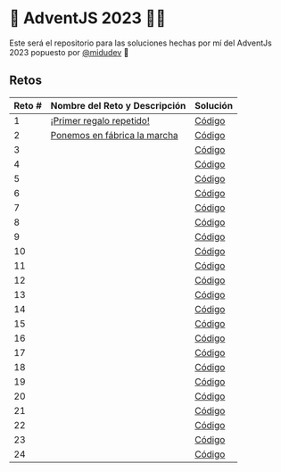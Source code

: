 # 🎁 AdventJS 2023 🎅🏼

Este será el repositorio para las soluciones hechas por mí del AdventJs 2023 popuesto por [@midudev](https://www.github.com/midudev) 🎊

## Retos

| **Reto #** | **Nombre del Reto y Descripción**                                                                           | **Solución**                                                                        |
| ---------- | ----------------------------------------------------------------------------------------------------------- | ----------------------------------------------------------------------------------- |
| 1          | [¡Primer regalo repetido!](https://github.com/JaxxBalyit/AdventJs/blob/main/2023/Reto-1/Description.md)     | [Código](https://github.com/JaxxBalyit/AdventJs/blob/main/2023/Reto-1/solution.js)  |
| 2          | [Ponemos en fábrica la marcha](https://github.com/JaxxBalyit/AdventJs/blob/main/2023/Reto-2/Description.md) | [Código](https://github.com/JaxxBalyit/AdventJs/blob/main/2023/Reto-2/solution.js)  |
| 3          | [](https://github.com/JaxxBalyit/AdventJs/blob/main/2023/Reto-3/Description.md)                             | [Código](https://github.com/JaxxBalyit/AdventJs/blob/main/2023/Reto-3/solution.js)  |
| 4          | [](https://github.com/JaxxBalyit/AdventJs/blob/main/2023/Reto-4/Description.md)                             | [Código](https://github.com/JaxxBalyit/AdventJs/blob/main/2023/Reto-4/solution.js)  |
| 5          | [](https://github.com/JaxxBalyit/AdventJs/blob/main/2023/Reto-5/Description.md)                             | [Código](https://github.com/JaxxBalyit/AdventJs/blob/main/2023/Reto-5/solution.js)  |
| 6          | [](https://github.com/JaxxBalyit/AdventJs/blob/main/2023/Reto-6/Description.md)                             | [Código](https://github.com/JaxxBalyit/AdventJs/blob/main/2023/Reto-6/solution.js)  |
| 7          | [](https://github.com/JaxxBalyit/AdventJs/blob/main/2023/Reto-7/Description.md)                             | [Código](https://github.com/JaxxBalyit/AdventJs/blob/main/2023/Reto-7/solution.js)  |
| 8          | [](https://github.com/JaxxBalyit/AdventJs/blob/main/2023/Reto-8/Description.md)                             | [Código](https://github.com/JaxxBalyit/AdventJs/blob/main/2023/Reto-8/solution.js)  |
| 9          | [](https://github.com/JaxxBalyit/AdventJs/blob/main/2023/Reto-9/Description.md)                             | [Código](https://github.com/JaxxBalyit/AdventJs/blob/main/2023/Reto-9/solution.js)  |
| 10         | [](https://github.com/JaxxBalyit/AdventJs/blob/main/2023/Reto-10/Description.md)                            | [Código](https://github.com/JaxxBalyit/AdventJs/blob/main/2023/Reto-10/solution.js) |
| 11         | [](https://github.com/JaxxBalyit/AdventJs/blob/main/2023/Reto-11/Description.md)                            | [Código](https://github.com/JaxxBalyit/AdventJs/blob/main/2023/Reto-11/solution.js) |
| 12         | [](https://github.com/JaxxBalyit/AdventJs/blob/main/2023/Reto-12/Description.md)                            | [Código](https://github.com/JaxxBalyit/AdventJs/blob/main/2023/Reto-12/solution.js) |
| 13         | [](https://github.com/JaxxBalyit/AdventJs/blob/main/2023/Reto-13/Description.md)                            | [Código](https://github.com/JaxxBalyit/AdventJs/blob/main/2023/Reto-13/solution.js) |
| 14         | [](https://github.com/JaxxBalyit/AdventJs/blob/main/2023/Reto-14/Description.md)                            | [Código](https://github.com/JaxxBalyit/AdventJs/blob/main/2023/Reto-14/solution.js) |
| 15         | [](https://github.com/JaxxBalyit/AdventJs/blob/main/2023/Reto-15/Description.md)                            | [Código](https://github.com/JaxxBalyit/AdventJs/blob/main/2023/Reto-15/solution.js) |
| 16         | [](https://github.com/JaxxBalyit/AdventJs/blob/main/2023/Reto-16/Description.md)                            | [Código](https://github.com/JaxxBalyit/AdventJs/blob/main/2023/Reto-16/solution.js) |
| 17         | [](https://github.com/JaxxBalyit/AdventJs/blob/main/2023/Reto-17/Description.md)                            | [Código](https://github.com/JaxxBalyit/AdventJs/blob/main/2023/Reto-17/solution.js) |
| 18         | [](https://github.com/JaxxBalyit/AdventJs/blob/main/2023/Reto-18/Description.md)                            | [Código](https://github.com/JaxxBalyit/AdventJs/blob/main/2023/Reto-18/solution.js) |
| 19         | [](https://github.com/JaxxBalyit/AdventJs/blob/main/2023/Reto-19/Description.md)                            | [Código](https://github.com/JaxxBalyit/AdventJs/blob/main/2023/Reto-19/solution.js) |
| 20         | [](https://github.com/JaxxBalyit/AdventJs/blob/main/2023/Reto-20/Description.md)                            | [Código](https://github.com/JaxxBalyit/AdventJs/blob/main/2023/Reto-20/solution.js) |
| 21         | [](https://github.com/JaxxBalyit/AdventJs/blob/main/2023/Reto-21/Description.md)                            | [Código](https://github.com/JaxxBalyit/AdventJs/blob/main/2023/Reto-21/solution.js) |
| 22         | [](https://github.com/JaxxBalyit/AdventJs/blob/main/2023/Reto-22/Description.md)                            | [Código](https://github.com/JaxxBalyit/AdventJs/blob/main/2023/Reto-22/solution.js) |
| 23         | [](https://github.com/JaxxBalyit/AdventJs/blob/main/2023/Reto-23/Description.md)                            | [Código](https://github.com/JaxxBalyit/AdventJs/blob/main/2023/Reto-23/solution.js) |
| 24         | [](https://github.com/JaxxBalyit/AdventJs/blob/main/2023/Reto-24/Description.md)                            | [Código](https://github.com/JaxxBalyit/AdventJs/blob/main/2023/Reto-24/solution.js) |
